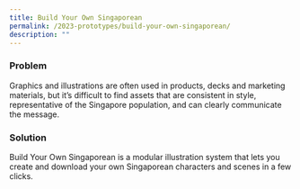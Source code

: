 ```yaml
---
title: Build Your Own Singaporean
permalink: /2023-prototypes/build-your-own-singaporean/
description: ""
---
```



### Problem
Graphics and illustrations are often used in products, decks and marketing materials, but it’s difficult to find assets that are consistent in style, representative of the Singapore population, and can clearly communicate the message.

### Solution
Build Your Own Singaporean is a modular illustration system that lets you create and download your own Singaporean characters and scenes in a few clicks.